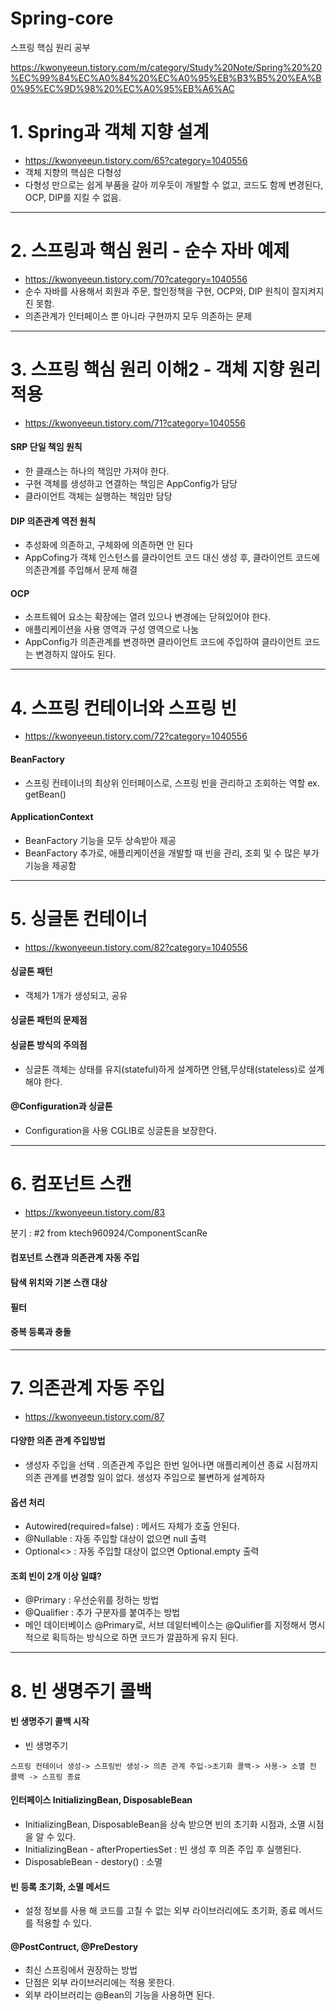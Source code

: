 # Spring-core
스프링 핵심 원리 공부 


https://kwonyeeun.tistory.com/m/category/Study%20Note/Spring%20%20%EC%99%84%EC%A0%84%20%EC%A0%95%EB%B3%B5%20%EA%B0%95%EC%9D%98%20%EC%A0%95%EB%A6%AC



# 1. Spring과 객체 지향 설계
 - https://kwonyeeun.tistory.com/65?category=1040556
 - 객체 지향의 핵심은 다형성
 - 다형성 만으로는 쉽게 부품을 갈아 끼우듯이 개발할 수 없고, 코드도 함께 변경된다, OCP, DIP를 지킬 수 없음.

---


# 2. 스프링과 핵심 원리 - 순수 자바 예제
 - https://kwonyeeun.tistory.com/70?category=1040556
 - 순수 자바를 사용해서 회원과 주문, 할인정책을 구현, OCP와, DIP 원칙이 잘지켜지진 못함. 
 - 의존관계가 인터페이스 뿐 아니라 구현까지 모두 의존하는 문제

---



# 3. 스프링 핵심 원리 이해2 - 객체 지향 원리 적용
 - https://kwonyeeun.tistory.com/71?category=1040556
 
 #### SRP 단일 책임 원칙 
  - 한 클래스는 하나의 책임만 가져야 한다.
  - 구현 객체를 생성하고 연결하는 책임은 AppConfig가 담당
  - 클라이언트 객체는 실행하는 책임만 담당


#### DIP 의존관계 역전 원칙
  - 추성화에 의존하고, 구체화에 의존하면 안 된다
  - AppCofing가 객체 인스턴스를 클라이언트 코드 대신 생성 후, 클라이언트 코드에 의존관계를 주입해서 문제 해결


#### OCP 
  - 소프트웨어 요소는 확장에는 열려 있으나 변경에는 닫혀있어야 한다.
  - 애플리케이션을 사용 영역과 구성 영역으로 나눔
  - AppConfig가 의존관계를 변경하면 클라이언트 코드에 주입하여 클라이언트 코드는 변경하지 않아도 된다.


---



# 4. 스프링 컨테이너와 스프링 빈
 - https://kwonyeeun.tistory.com/72?category=1040556
 
#### BeanFactory
  - 스프링 컨테이너의 최상위 인터페이스로, 스프링 빈을 관리하고 조회하는 역할 ex. getBean() 

#### ApplicationContext
  - BeanFactory 기능을 모두 상속받아 제공
  - BeanFactory 추가로, 애플리케이션을 개발할 때 빈을 관리, 조회 및 수 많은 부가 기능을 제공함


---


# 5. 싱글톤 컨테이너
  - https://kwonyeeun.tistory.com/82?category=1040556

   #### 싱글톤 패턴 
   - 객체가 1개가 생성되고, 공유
   #### 싱글톤 패턴의 문제점
   #### 싱글톤 방식의 주의점 
   - 싱글톤 객체는 상태를 유지(stateful)하게 설계하면 안됌,무상태(stateless)로 설계해야 한다.
   #### @Configuration과 싱글톤 
   - Configuration을 사용 CGLIB로 싱글톤을 보장한다.
   
   
---
# 6. 컴포넌트 스캔
   - https://kwonyeeun.tistory.com/83
   
   분기 : #2 from ktech960924/ComponentScanRe
   
  #### 컴포넌트 스캔과 의존관계 자동 주입
  #### 탐색 위치와 기본 스캔 대상
  #### 필터
  #### 중복 등록과 충돌
  
  
  
  ---
  # 7. 의존관계 자동 주입
   - https://kwonyeeun.tistory.com/87
   
  #### 다양한 의존 관계 주입방법
   - 생성자 주입을 선택 .  의존관계 주입은 한번 일어나면 애플리케이션 종료 시점까지 의존 관계를 변경할 일이 없다. 생성자 주입으로 불변하게 설계하자

  #### 옵션 처리
   - Autowired(required=false) : 메서드 자체가 호출 안된다.
   - @Nullable : 자동 주입할 대상이 없으면 null 출력
   - Optional<> : 자동 주입할 대상이 없으면 Optional.empty 출력


  #### 조회 빈이 2개 이상 일떄?
   - @Primary : 우선순위를 정하는 방법
   - @Qualifier :  추가 구분자를 붙여주는 방법
   - 메인 데이터베이스 @Primary로, 서브 데잍터베이스는 @Qulifier를 지정해서 명시적으로 획득하는 방식으로 하면 코드가 깔끔하게 유지 된다.


 ---
  # 8. 빈 생명주기 콜백
  #### 빈 생명주기 콜백 시작
   
   - 빈 생명주기 
   
   ```
   스프링 컨테이너 생성-> 스프링빈 생성-> 의존 관계 주입->초기화 콜백-> 사용-> 소멸 전 콜백 -> 스프링 종료
   ```
   

  #### 인터페이스 InitializingBean, DisposableBean
  - InitializingBean, DisposableBean을 상속 받으면 빈의 초기화 시점과, 소멸 시점을 알 수 있다.
  - InitializingBean - afterPropertiesSet : 빈 생성 후 의존 주입 후 실행된다.
  - DisposableBean - destory() : 소멸

  #### 빈 등록 초기화, 소멸 메서드
  - 설정 정보를 사용 해 코드를 고칠 수 없는 외부 라이브러리에도 초기화, 종료 메서드를 적용할 수 있다.
 
  #### @PostContruct, @PreDestory
  - 최신 스프링에서 권장하는 방법
  - 단점은 외부 라이브러리에는 적용 못한다.
  - 외부 라이브러리는 @Bean의 기능을 사용하면 된다.
   

